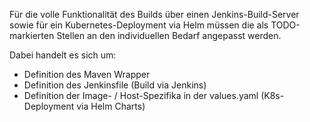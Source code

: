 Für die volle Funktionalität des Builds über einen Jenkins-Build-Server sowie für ein Kubernetes-Deployment via Helm 
müssen die als TODO-markierten Stellen an den individuellen Bedarf angepasst werden.

Dabei handelt es sich um:
- Definition des Maven Wrapper
- Definition des Jenkinsfile (Build via Jenkins)
- Definition der Image- / Host-Spezifika in der values.yaml (K8s-Deployment via Helm Charts)